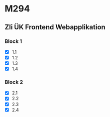 # M294
## Zli ÜK Frontend Webapplikation

### Block 1
- [x] 1.1
- [x] 1.2
- [x] 1.3
- [x] 1.4

### Block 2

- [x] 2.1
- [x] 2.2
- [x] 2.3
- [X] 2.4